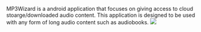 MP3Wizard is a android application that focuses on giving access to cloud stoarge/downloaded audio content. This application is designed to be used with any form of long audio content such as audiobooks.
<img src="https://drive.google.com/file/d/19GrKwdrnvFcvS0JQJPzTNFOY_vvy98Uk/view?usp=sharing">
